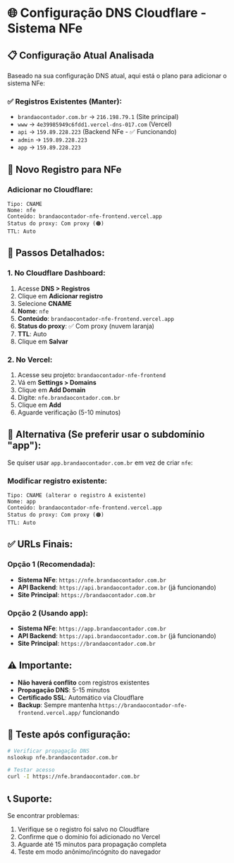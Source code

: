 # 🌐 Configuração DNS Cloudflare - Sistema NFe

## 📋 Configuração Atual Analisada

Baseado na sua configuração DNS atual, aqui está o plano para adicionar o sistema NFe:

### ✅ Registros Existentes (Manter):
- `brandaocontador.com.br` → `216.198.79.1` (Site principal)
- `www` → `4e39985949c6fdd1.vercel-dns-017.com` (Vercel)
- `api` → `159.89.228.223` (Backend NFe - ✅ Funcionando)
- `admin` → `159.89.228.223`
- `app` → `159.89.228.223`

## 🎯 Novo Registro para NFe

### Adicionar no Cloudflare:

```
Tipo: CNAME
Nome: nfe
Conteúdo: brandaocontador-nfe-frontend.vercel.app
Status do proxy: Com proxy (🟠)
TTL: Auto
```

## 📝 Passos Detalhados:

### 1. No Cloudflare Dashboard:
1. Acesse **DNS > Registros**
2. Clique em **Adicionar registro**
3. Selecione **CNAME**
4. **Nome**: `nfe`
5. **Conteúdo**: `brandaocontador-nfe-frontend.vercel.app`
6. **Status do proxy**: ✅ Com proxy (nuvem laranja)
7. **TTL**: Auto
8. Clique em **Salvar**

### 2. No Vercel:
1. Acesse seu projeto: `brandaocontador-nfe-frontend`
2. Vá em **Settings > Domains**
3. Clique em **Add Domain**
4. Digite: `nfe.brandaocontador.com.br`
5. Clique em **Add**
6. Aguarde verificação (5-10 minutos)

## 🔄 Alternativa (Se preferir usar o subdomínio "app"):

Se quiser usar `app.brandaocontador.com.br` em vez de criar `nfe`:

### Modificar registro existente:
```
Tipo: CNAME (alterar o registro A existente)
Nome: app
Conteúdo: brandaocontador-nfe-frontend.vercel.app
Status do proxy: Com proxy (🟠)
TTL: Auto
```

## ✅ URLs Finais:

### Opção 1 (Recomendada):
- **Sistema NFe**: `https://nfe.brandaocontador.com.br`
- **API Backend**: `https://api.brandaocontador.com.br` (já funcionando)
- **Site Principal**: `https://brandaocontador.com.br`

### Opção 2 (Usando app):
- **Sistema NFe**: `https://app.brandaocontador.com.br`
- **API Backend**: `https://api.brandaocontador.com.br` (já funcionando)
- **Site Principal**: `https://brandaocontador.com.br`

## ⚠️ Importante:

- **Não haverá conflito** com registros existentes
- **Propagação DNS**: 5-15 minutos
- **Certificado SSL**: Automático via Cloudflare
- **Backup**: Sempre mantenha `https://brandaocontador-nfe-frontend.vercel.app/` funcionando

## 🧪 Teste após configuração:

```bash
# Verificar propagação DNS
nslookup nfe.brandaocontador.com.br

# Testar acesso
curl -I https://nfe.brandaocontador.com.br
```

## 📞 Suporte:

Se encontrar problemas:
1. Verifique se o registro foi salvo no Cloudflare
2. Confirme que o domínio foi adicionado no Vercel
3. Aguarde até 15 minutos para propagação completa
4. Teste em modo anônimo/incógnito do navegador